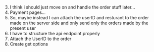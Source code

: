 3. I think i should just move on and handle the order stuff later...
4. Payment pages...
5. So, maybe instead I can attach the userID and resturant to the order made on the server side and only send only the orders made by the present user
6. I have to structure the api endpoint properly
7. Attach the UserID to the order
8. Create get options
